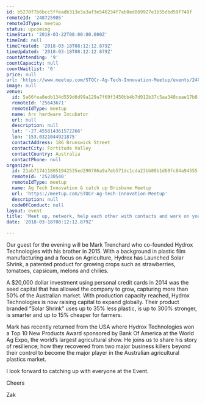 ```yaml
---
id: b5270f7b6bcc5ffeadb313e3a3af3e546234f7ab0ed869927e1b55dbd59f749f
remoteId: '248725905'
remoteIdType: meetup
status: upcoming
timeStart: '2018-03-22T08:00:00.000Z'
timeEnd: null
timeCreated: '2018-03-18T08:12:12.879Z'
timeUpdated: '2018-03-18T08:12:12.879Z'
countAttending: '9'
countCapacity: null
countWaitlist: '0'
price: null
url: 'https://www.meetup.com/STOCr-Ag-Tech-Innovation-Meetup/events/248725905/'
image: null
venue:
  id: 5a66fea8edb134d559d6d99a129a7f69f3450bb4b7d912b37c5aa348ceae17b8
  remoteId: '25643671'
  remoteIdType: meetup
  name: Arc hardware Incubator
  url: null
  description: null
  lat: '-27.455814361572266'
  lon: '153.0321044921875'
  contactAddress: 186 Brunswick Street
  contactCity: Fortitude Valley
  contactCountry: Australia
  contactPhone: null
organizer:
  id: 21ab7174118051942535ed290706a9a7eb571dc1cda23bb80b1d60fc84a94555
  remoteId: '25230540'
  remoteIdType: meetup
  name: Ag Tech Innovation & catch up Brisbane Meetup
  url: 'https://meetup.com/STOCr-Ag-Tech-Innovation-Meetup'
  description: null
  codeOfConduct: null
layout: event
title: 'Meet up, network, help each other with contacts and work on your idea'
date: '2018-03-18T08:12:12.879Z'

---
```

<p>Our guest for the evening will be Mark Trenchard who co-founded Hydrox Technologies with his brother in 2015. With a background in plastic film manufacturing and a focus on Agriculture, Hydrox has Launched Solar Shrink, a patented product for growing crops such as strawberries, tomatoes, capsicum, melons and chilies.</p> <p>A $20,000 dollar investment using personal credit cards in 2014 was the seed capital that has allowed the company to grow, capturing more than 50% of the Australian market. With production capacity reached, Hydrox Technologies is now raising capital to expand globally. Their product branded “Solar Shrink” uses up to 35% less plastic, is up to 300% stronger, is smarter and up to 15% cheaper for farmers.</p> <p>Mark has recently returned from the USA where Hydrox Technologies won a Top 10 New Products Award sponsored by Bank Of America at the World Ag Expo, the world’s largest agricultural show. He joins us to share his story of resilience; how they recovered from two major business killers beyond their control to become the major player in the Australian agricultural plastics market.</p> <p>I look forward to catching up with everyone at the Event.</p> <p>Cheers</p> <p>Zak</p>
